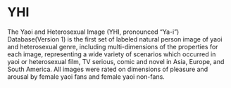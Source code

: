 # YHI
The Yaoi and Heterosexual Image (YHI, pronounced “Ya-i”) Database(Version 1) is the first set of labeled natural person image of yaoi and heterosexual genre, including multi-dimensions of the properties for each image, representing a wide variety of scenarios which occurred in yaoi or heterosexual film, TV serious, comic and novel in Asia, Europe, and South America. All images were rated on dimensions of pleasure and arousal by female yaoi fans and female yaoi non-fans.
